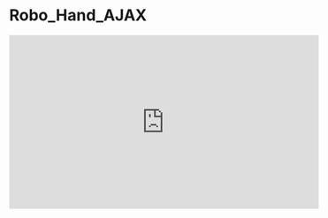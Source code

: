 # Robo_Hand_AJAX

<iframe width="560" height="315" src="https://www.youtube.com/embed/fk4lUBzUWAA" title="YouTube video player" frameborder="0" allow="accelerometer; autoplay; clipboard-write; encrypted-media; gyroscope; picture-in-picture" allowfullscreen></iframe>
